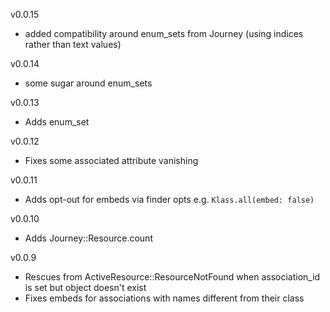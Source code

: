 v0.0.15
- added compatibility around enum_sets from Journey (using indices rather than text values)

v0.0.14
- some sugar around enum_sets

v0.0.13
- Adds enum_set

v0.0.12
- Fixes some associated attribute vanishing

v0.0.11
- Adds opt-out for embeds via finder opts e.g. `Klass.all(embed: false)`

v0.0.10
- Adds Journey::Resource.count

v0.0.9
- Rescues from ActiveResource::ResourceNotFound when association_id is set but object doesn't exist
- Fixes embeds for associations with names different from their class
